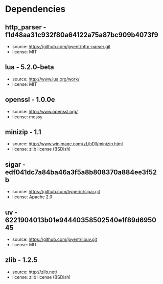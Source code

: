 # Dependencies


## http_parser - f1d48aa31c932f80a64122a75a87bc909b4073f9

 * source: https://github.com/joyent/http-parser.git
 * license: MIT

## lua - 5.2.0-beta

 * source: http://www.lua.org/work/
 * license: MIT

## openssl - 1.0.0e

 * source: http://www.openssl.org/
 * license: messy

## minizip - 1.1

 * source: http://www.winimage.com/zLibDll/minizip.html
 * license: zlib license (BSDish)

## sigar  - edf041dc7a84ba46a3f5a8b808370a884ee3f52b

 * source: https://github.com/hyperic/sigar.git
 * license: Apache 2.0

## uv - 6221904013b01e94440358502540e1f89d695045

 * source: https://github.com/joyent/libuv.git
 * license: MIT

## zlib - 1.2.5

 * source: http://zlib.net/
 * license: zlib license (BSDish)


